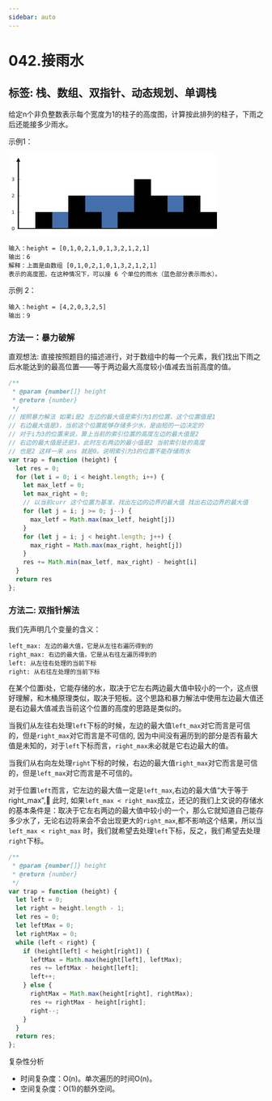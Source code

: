 ```yaml
---
sidebar: auto
---
```


# 042.接雨水

## 标签: 栈、数组、双指针、动态规划、单调栈


给定n个非负整数表示每个宽度为1的柱子的高度图，计算按此排列的柱子，下雨之后还能接多少雨水。

示例1：

![接雨水](../../images/leetcode/42/01.png)

```
输入：height = [0,1,0,2,1,0,1,3,2,1,2,1]
输出：6
解释：上面是由数组 [0,1,0,2,1,0,1,3,2,1,2,1] 
表示的高度图，在这种情况下，可以接 6 个单位的雨水（蓝色部分表示雨水）。 
```

示例 2：
```
输入：height = [4,2,0,3,2,5]
输出：9
```

### 方法一：暴力破解
直观想法:
直接按照题目的描述进行，对于数组中的每一个元素，我们找出下雨之后水能达到的最高位置——等于两边最大高度较小值减去当前高度的值。

```js
/**
 * @param {number[]} height
 * @return {number}
 */
// 按照暴力解法 如果i是2 左边的最大值是索引为1的位置，这个位置值是1
// 右边最大值是3，当前这个位置能够存储多少水，是由短的一边决定的
// 对于i为3的位置来说，算上当前的索引位置的高度左边的最大值是2
// 右边的最大值是还是3，此时左右两边的最小值是2 当前索引处的高度
// 也是2 这样一来 ans 就是0。说明索引为3的位置不能存储雨水
var trap = function (height) {
  let res = 0;
  for (let i = 0; i < height.length; i++) {
    let max_letf = 0;
    let max_right = 0;
    // 以当前curr 这个位置为基准，找出左边的边界的最大值 找出右边边界的最大值
    for (let j = i; j >= 0; j--) {
      max_letf = Math.max(max_letf, height[j])
    }
    for (let j = i; j < height.length; j++) {
      max_right = Math.max(max_right, height[j])
    }
    res += Math.min(max_letf, max_right) - height[i]
  }
  return res
};
```

### 方法二: 双指针解法

我们先声明几个变量的含义：

```
left_max: 左边的最大值，它是从左往右遍历得到的
right_max: 右边的最大值，它是从右往左遍历得到的
left: 从左往右处理的当前下标
right: 从右往左处理的当前下标
```

在某个位置i处，它能存储的水，取决于它左右两边最大值中较小的一个，这点很好理解，和木桶原理类似，取决于短板。这个思路和暴力解法中使用左边最大值还是右边最大值减去当前这个位置的高度的思路是类似的。

当我们从左往右处理`left`下标的时候，左边的最大值`left_max`对它而言是可信的，但是`right_max`对它而言是不可信的, 因为中间没有遍历到的部分是否有最大值是未知的，对于`left`下标而言，`right_max`未必就是它右边最大的值。

当我们从右向左处理`right`下标的时候，右边的最大值`right_max`对它而言是可信的，但是`left_max`对它而言是不可信的。

对于位置`left`而言，它左边的最大值一定是`left_max`,右边的最大值“大于等于right_max”, 此时, 如果`left_max < right_max`成立，还记的我们上文说的存储水的基本条件是：取决于它左右两边的最大值中较小的一个，那么它就知道自己能存多少水了，无论右边将来会不会出现更大的`right_max`,都不影响这个结果，所以当 `left_max < right_max` 时，我们就希望去处理`left`下标，反之，我们希望去处理`right`下标。

```js
/**
 * @param {number[]} height
 * @return {number}
 */
var trap = function (height) {
  let left = 0;
  let right = height.length - 1;
  let res = 0;
  let leftMax = 0;
  let rightMax = 0;
  while (left < right) {
    if (height[left] < height[right]) {
      leftMax = Math.max(height[left], leftMax);
      res += leftMax - height[left];
      left++;
    } else {
      rightMax = Math.max(height[right], rightMax);
      res += rightMax - height[right];
      right--;
    }
  }
  return res;
};
```
复杂性分析
- 时间复杂度：O(n)。单次遍历的时间O(n)。
- 空间复杂度：O(1)的额外空间。




